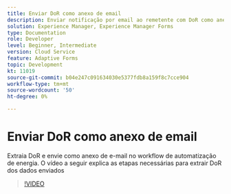 ```yaml
---
title: Enviar DoR como anexo de email
description: Enviar notificação por email ao remetente com DoR como anexo de email
solution: Experience Manager, Experience Manager Forms
type: Documentation
role: Developer
level: Beginner, Intermediate
version: Cloud Service
feature: Adaptive Forms
topic: Development
kt: 11019
source-git-commit: b04e247c091634030e5377fdb8a159f8c7cce904
workflow-type: tm+mt
source-wordcount: '50'
ht-degree: 0%

---
```


# Enviar DoR como anexo de email

Extraia DoR e envie como anexo de e-mail no workflow de automatização de energia.
O vídeo a seguir explica as etapas necessárias para extrair DoR dos dados enviados
>[!VIDEO](https://video.tv.adobe.com/v/346731/?quality=12&learn=on)
